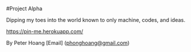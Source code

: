 #Project Alpha

Dipping my toes into the world known to only machine, codes, and ideas. 

https://pin-me.herokuapp.com/

By Peter Hoang [Email] (phonghoang@gmail.com)
